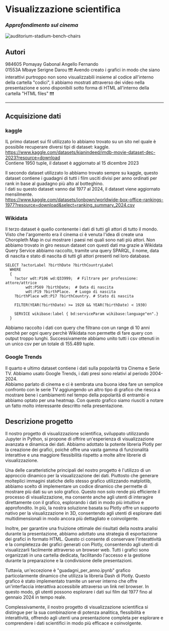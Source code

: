 # Visualizzazione scientifica
### *Approfondimento sul cinema*
![auditorium-stadium-bench-chairs](https://github.com/Serigne-Mbaye/Scientific-Visualization-Films/assets/159076658/fb467a40-e191-4f85-b6ef-eee8ffd5d68b)

## Autori
984605 Pomayay Gabonal Angello Fernando  
01553A Mbaye Serigne Darou
:exclamation::exclamation::exclamation: Avendo creato i grafici in modo che siano interattivi purtroppo non sono visualizzabili 
insieme al codice all'interno della cartella "codici", li abbiamo mostrati attraverso dei video nella presentazione e sono 
disponibili sotto forma di HTML all'interno della cartella "HTML files" :exclamation::exclamation::exclamation:
<hr />

## Acquisizione dati
### kaggle
IL primo dataset sui fil utilizzato lo abbiamo trovato su un sito nel quale è possibile recuperare
diversi tipi di dataset: kaggle. 
https://www.kaggle.com/datasets/kianindeed/imdb-movie-dataset-dec-2023?resource=download  
Contiene 1950 tuple, il dataset è aggiornato al 15 dicembre 2023

Il secondo dataset utilizzato lo abbiamo trovato sempre su kaggle, questo dataset contiene i guadagni
di tutti i film usciti divisi per anno ordinati per rank in base al guadagno più alto al botteghino.  
I dati su questo dataset vanno dal 1977 al 2024, il dataset viene aggiornato mensilmente.  
https://www.kaggle.com/datasets/jonbown/worldwide-box-office-rankings-1977?resource=download&select=ranking_summary_2024.csv

### Wikidata
Il terzo dataset è quello contenente i dati di tutti gli attori di tutto il mondo. Visto che
l'argomento era il cinema ci è venuta l'idea di create una Choropleth Map in cui mostrare i paesi
nei quali sono nati più attori. Non abbiamo trovato in giro nessun dataset con questi dati ma
grazie a Wikidata Query Service abbiamo raccolto, tramite una query SPARQL, il nome, data di
nascita e stato di nascita di tutti gli attori presenti nel loro database.  
```
SELECT ?actorLabel ?birthDate ?birthCountryLabel
  WHERE
  {
    ?actor wdt:P106 wd:Q33999;  # Filtrare per professione: attore/attrice
         wdt:P569 ?birthDate;  # Data di nascita
         wdt:P19 ?birthPlace.  # Luogo di nascita
    ?birthPlace wdt:P17 ?birthCountry. # Stato di nascita
  
    FILTER(YEAR(?birthDate) >= 1920 && YEAR(?birthDate) < 1930)

    SERVICE wikibase:label { bd:serviceParam wikibase:language"en".}
  }
```
Abbiamo raccolto i dati con query che filtrano con un range di 10 anni perchè per ogni query perchè
Wikidata non permette di fare query con output troppo lunghi. Successivamente abbiamo unito tutti i
csv ottenuti in un unico csv per un totale di 155.489 tuple.

### Google Trends
Il quarto e ultimo dataset contiene i dati sulla popolarità tra Cinema e Serie TV. 
Abbiamo usato Google Trends, i dati presi sono relativi al periodo 2004-2024.  
Abbiamo parlato di cinema e ci è sembrata una buona idea fare un semplice confronto con le serie TV
aggiungendo un altro tipo di grafico che riesca a mostrare bene i cambiamenti nel tempo della 
popolarità di entrambi e abbiamo optato per una heatmap. Con questo grafico siamo riusciti a notare
un fatto molto interessante descritto nella presentazione.

## Descrizione progetto
Il nostro progetto di visualizzazione scientifica, sviluppato utilizzando Jupyter in Python, 
si propone di offrire un'esperienza di visualizzazione avanzata e dinamica dei dati. Abbiamo 
adottato la potente libreria Plotly per la creazione dei grafici, poiché offre una vasta gamma 
di funzionalità interattive e una maggiore flessibilità rispetto a molte altre librerie di 
visualizzazione.

Una delle caratteristiche principali del nostro progetto è l'utilizzo di un approccio dinamico 
per la visualizzazione dei dati. Piuttosto che generare molteplici immagini statiche dello stesso
grafico utilizzando matplotlib, abbiamo scelto di implementare un codice dinamico che permette di 
mostrare più dati su un solo grafico. Questo non solo rende più efficiente il processo di 
visualizzazione, ma consente anche agli utenti di interagire direttamente con il grafico, 
esplorando i dati in modo più intuitivo e approfondito. In più, la nostra soluzione basata su Plotly 
offre un supporto nativo per la visualizzazione in 3D, consentendo agli utenti di esplorare dati 
multidimensionali in modo ancora più dettagliato e coinvolgente.

Inoltre, per garantire una fruizione ottimale dei risultati della nostra analisi durante la 
presentazione, abbiamo adottato una strategia di esportazione dei grafici in formato HTML. Questo 
ci consente di conservare l'interattività e la completezza dei grafici generati con Plotly, 
consentendo agli utenti di visualizzarli facilmente attraverso un browser web. Tutti i grafici 
sono organizzati in una cartella dedicata, facilitando l'accesso e la gestione durante la 
preparazione e la condivisione delle presentazioni.

Tuttavia, un'eccezione è "guadagni_per_anno.ipynb" grafico particolarmente dinamico che utilizza la 
libreria Dash di Plotly. Questo grafico è stato implementato tramite un server interno che offre
un'interfaccia interattiva accessibile attraverso un link nel browser. In questo modo, gli utenti 
possono esplorare i dati sui film dal 1977 fino al gennaio 2024 in tempo reale.

Complessivamente, il nostro progetto di visualizzazione scientifica si distingue per la sua
combinazione di potenza analitica, flessibilità e interattività, offrendo agli utenti una 
presentazione completa per esplorare e comprendere i dati scientifici in modo più efficace
e coinvolgente.
